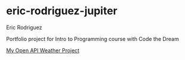 # eric-rodriguez-jupiter

Eric Rodriguez

Portfolio project for Intro to Programming course with Code the Dream

 [My Open API Weather Project](https://github.com/eric-m-rodriguez/open-API-project) 
